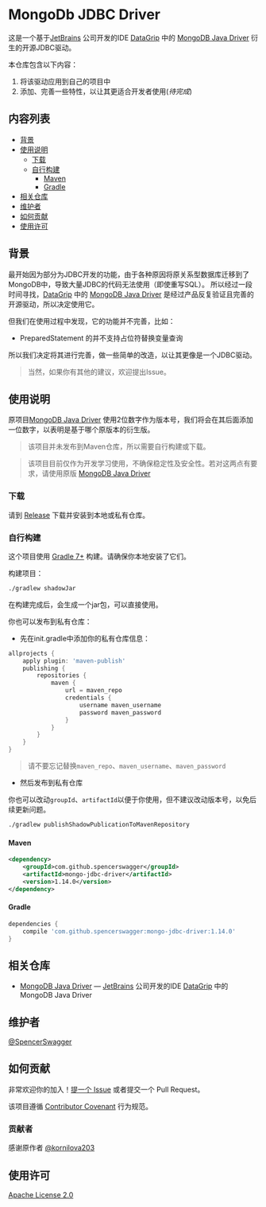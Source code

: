 # MongoDb JDBC Driver

这是一个基于[JetBrains](https://www.jetbrains.com/) 公司开发的IDE
[DataGrip](https://www.jetbrains.com/datagrip/) 中的
[MongoDB Java Driver](https://github.com/DataGrip/mongo-jdbc-driver) 衍生的开源JDBC驱动。

本仓库包含以下内容：

1. 将该驱动应用到自己的项目中
2. 添加、完善一些特性，以让其更适合开发者使用(_待完成_)

## 内容列表

- [背景](#背景)
- [使用说明](#使用说明)
    - [下载](#下载)
    - [自行构建](#自行构建)
      - [Maven](#Maven)
      - [Gradle](#Gradle)
- [相关仓库](#相关仓库)
- [维护者](#维护者)
- [如何贡献](#如何贡献)
- [使用许可](#使用许可)

## 背景

最开始因为部分为JDBC开发的功能，由于各种原因将原关系型数据库迁移到了MongoDB中，导致大量JDBC的代码无法使用（即使重写SQL）。
所以经过一段时间寻找，[DataGrip](https://www.jetbrains.com/datagrip/) 中的
[MongoDB Java Driver](https://github.com/DataGrip/mongo-jdbc-driver)
是经过产品反复验证且完善的开源驱动，所以决定使用它。

但我们在使用过程中发现，它的功能并不完善，比如：

- PreparedStatement 的并不支持占位符替换变量查询

所以我们决定将其进行完善，做一些简单的改造，以让其更像是一个JDBC驱动。

> 当然，如果你有其他的建议，欢迎提出Issue。

## 使用说明

原项目[MongoDB Java Driver](https://github.com/DataGrip/mongo-jdbc-driver)
使用2位数字作为版本号，我们将会在其后面添加一位数字，以表明是基于哪个原版本的衍生版。

> 该项目并未发布到Maven仓库，所以需要自行构建或下载。

> 该项目目前仅作为开发学习使用，不确保稳定性及安全性。若对这两点有要求，请使用原版
> [MongoDB Java Driver](https://github.com/DataGrip/mongo-jdbc-driver)

### 下载

请到 [Release](https://github.com/spencerswagger/mongo-jdbc-driver/releases) 下载并安装到本地或私有仓库。

### 自行构建

这个项目使用 [Gradle 7+](https://gradle.org/) 构建。请确保你本地安装了它们。

构建项目：

```bash
./gradlew shadowJar
```

在构建完成后，会生成一个jar包，可以直接使用。

你也可以发布到私有仓库：

- 先在init.gradle中添加你的私有仓库信息：

```groovy
allprojects {
    apply plugin: 'maven-publish'
    publishing {
        repositories {
            maven {
                url = maven_repo
                credentials {
                    username maven_username
                    password maven_password
                }
            }
        }
    }
}
```

> 请不要忘记替换`maven_repo`、`maven_username`、`maven_password`

- 然后发布到私有仓库

你也可以改动`groupId`、`artifactId`以便于你使用，但不建议改动版本号，以免后续更新问题。

```bash
./gradlew publishShadowPublicationToMavenRepository
```

#### Maven

```xml
<dependency>
    <groupId>com.github.spencerswagger</groupId>
    <artifactId>mongo-jdbc-driver</artifactId>
    <version>1.14.0</version>
</dependency>
```

#### Gradle

```groovy
dependencies {
    compile 'com.github.spencerswagger:mongo-jdbc-driver:1.14.0'
}
```

## 相关仓库

- [MongoDB Java Driver](https://github.com/DataGrip/mongo-jdbc-driver) — [JetBrains](https://www.jetbrains.com/)
  公司开发的IDE
  [DataGrip](https://www.jetbrains.com/datagrip/) 中的 MongoDB Java Driver

## 维护者

[@SpencerSwagger](https://github.com/spencerswagger)

## 如何贡献

非常欢迎你的加入！[提一个 Issue](https://github.com/spencerswagger/mongo-jdbc-driver/issues/new) 或者提交一个 Pull Request。

该项目遵循 [Contributor Covenant](http://contributor-covenant.org/version/1/3/0/) 行为规范。

### 贡献者

感谢原作者 [@kornilova203](https://github.com/kornilova203)

## 使用许可

[Apache License 2.0](license.txt)